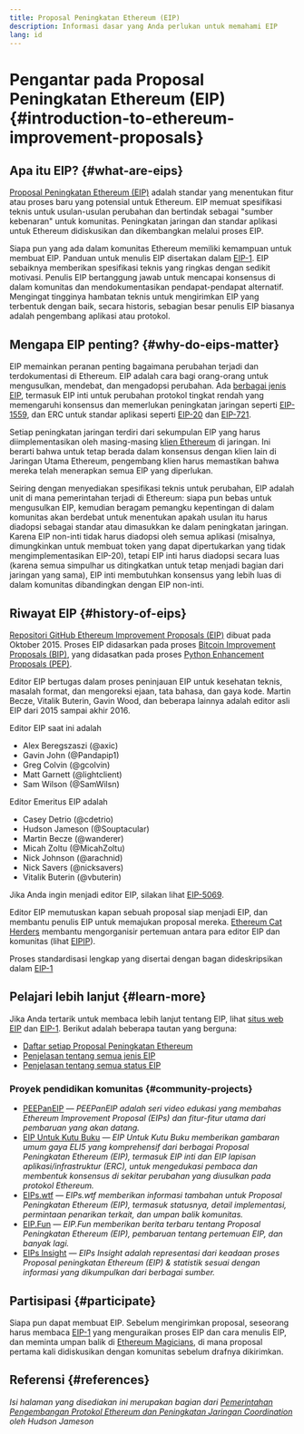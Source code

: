 ```yaml
---
title: Proposal Peningkatan Ethereum (EIP)
description: Informasi dasar yang Anda perlukan untuk memahami EIP
lang: id
---
```


# Pengantar pada Proposal Peningkatan Ethereum (EIP) {#introduction-to-ethereum-improvement-proposals}

## Apa itu EIP? {#what-are-eips}

[Proposal Peningkatan Ethereum (EIP)](https://eips.ethereum.org/) adalah standar yang menentukan fitur atau proses baru yang potensial untuk Ethereum. EIP memuat spesifikasi teknis untuk usulan-usulan perubahan dan bertindak sebagai "sumber kebenaran" untuk komunitas. Peningkatan jaringan dan standar aplikasi untuk Ethereum didiskusikan dan dikembangkan melalui proses EIP.

Siapa pun yang ada dalam komunitas Ethereum memiliki kemampuan untuk membuat EIP. Panduan untuk menulis EIP disertakan dalam [EIP-1](https://eips.ethereum.org/EIPS/eip-1). EIP sebaiknya memberikan spesifikasi teknis yang ringkas dengan sedikit motivasi. Penulis EIP bertanggung jawab untuk mencapai konsensus di dalam komunitas dan mendokumentasikan pendapat-pendapat alternatif. Mengingat tingginya hambatan teknis untuk mengirimkan EIP yang terbentuk dengan baik, secara historis, sebagian besar penulis EIP biasanya adalah pengembang aplikasi atau protokol.

## Mengapa EIP penting? {#why-do-eips-matter}

EIP memainkan peranan penting bagaimana perubahan terjadi dan terdokumentasi di Ethereum. EIP adalah cara bagi orang-orang untuk mengusulkan, mendebat, dan mengadopsi perubahan. Ada [berbagai jenis EIP](https://eips.ethereum.org/EIPS/eip-1#eip-types), termasuk EIP inti untuk perubahan protokol tingkat rendah yang memengaruhi konsensus dan memerlukan peningkatan jaringan seperti [EIP-1559](https://eips.ethereum.org/EIPS/eip-1559), dan ERC untuk standar aplikasi seperti [EIP-20](https://eips.ethereum.org/EIPS/eip-20) dan [EIP-721](https://eips.ethereum.org/EIPS/eip-721).

Setiap peningkatan jaringan terdiri dari sekumpulan EIP yang harus diimplementasikan oleh masing-masing [klien Ethereum](/learn/#clients-and-nodes) di jaringan. Ini berarti bahwa untuk tetap berada dalam konsensus dengan klien lain di Jaringan Utama Ethereum, pengembang klien harus memastikan bahwa mereka telah menerapkan semua EIP yang diperlukan.

Seiring dengan menyediakan spesifikasi teknis untuk perubahan, EIP adalah unit di mana pemerintahan terjadi di Ethereum: siapa pun bebas untuk mengusulkan EIP, kemudian beragam pemangku kepentingan di dalam komunitas akan berdebat untuk menentukan apakah usulan itu harus diadopsi sebagai standar atau dimasukkan ke dalam peningkatan jaringan. Karena EIP non-inti tidak harus diadopsi oleh semua aplikasi (misalnya, dimungkinkan untuk membuat token yang dapat dipertukarkan yang tidak mengimplementasikan EIP-20), tetapi EIP inti harus diadopsi secara luas (karena semua simpulhar us ditingkatkan untuk tetap menjadi bagian dari jaringan yang sama), EIP inti membutuhkan konsensus yang lebih luas di dalam komunitas dibandingkan dengan EIP non-inti.

## Riwayat EIP {#history-of-eips}

[Repositori GitHub Ethereum Improvement Proposals (EIP)](https://github.com/ethereum/EIPs) dibuat pada Oktober 2015. Proses EIP didasarkan pada proses [Bitcoin Improvement Proposals (BIP)](https://github.com/bitcoin/bips), yang didasatkan pada proses [Python Enhancement Proposals (PEP)](https://www.python.org/dev/peps/).

Editor EIP bertugas dalam proses peninjauan EIP untuk kesehatan teknis, masalah format, dan mengoreksi ejaan, tata bahasa, dan gaya kode. Martin Becze, Vitalik Buterin, Gavin Wood, dan beberapa lainnya adalah editor asli EIP dari 2015 sampai akhir 2016.

Editor EIP saat ini adalah

- Alex Beregszaszi (@axic)
- Gavin John (@Pandapip1)
- Greg Colvin (@gcolvin)
- Matt Garnett (@lightclient)
- Sam Wilson (@SamWilsn)

Editor Emeritus EIP adalah

- Casey Detrio (@cdetrio)
- Hudson Jameson (@Souptacular)
- Martin Becze (@wanderer)
- Micah Zoltu (@MicahZoltu)
- Nick Johnson (@arachnid)
- Nick Savers (@nicksavers)
- Vitalik Buterin (@vbuterin)

Jika Anda ingin menjadi editor EIP, silakan lihat [EIP-5069](https://eips.ethereum.org/EIPS/eip-5069).

Editor EIP memutuskan kapan sebuah proposal siap menjadi EIP, dan membantu penulis EIP untuk memajukan proposal mereka. [Ethereum Cat Herders](https://www.ethereumcatherders.com/) membantu mengorganisir pertemuan antara para editor EIP dan komunitas (lihat [EIPIP](https://github.com/ethereum-cat-herders/EIPIP)).

Proses standardisasi lengkap yang disertai dengan bagan dideskripsikan dalam [EIP-1](https://eips.ethereum.org/EIPS/eip-1)

## Pelajari lebih lanjut {#learn-more}

Jika Anda tertarik untuk membaca lebih lanjut tentang EIP, lihat [situs web EIP](https://eips.ethereum.org/) dan [EIP-1](https://eips.ethereum.org/EIPS/eip-1). Berikut adalah beberapa tautan yang berguna:

- [Daftar setiap Proposal Peningkatan Ethereum](https://eips.ethereum.org/all)
- [Penjelasan tentang semua jenis EIP](https://eips.ethereum.org/EIPS/eip-1#eip-types)
- [Penjelasan tentang semua status EIP](https://eips.ethereum.org/EIPS/eip-1#eip-process)

### Proyek pendidikan komunitas {#community-projects}

- [PEEPanEIP](https://www.youtube.com/playlist?list=PL4cwHXAawZxqu0PKKyMzG_3BJV_xZTi1F) — *PEEPanEIP adalah seri video edukasi yang membahas Ethereum Improvement Proposal (EIPs) dan fitur-fitur utama dari pembaruan yang akan datang.*
- [EIP Untuk Kutu Buku](https://ethereum2077.substack.com/t/eip-research) — *EIP Untuk Kutu Buku memberikan gambaran umum gaya ELI5 yang komprehensif dari berbagai Proposal Peningkatan Ethereum (EIP), termasuk EIP inti dan EIP lapisan aplikasi/infrastruktur (ERC), untuk mengedukasi pembaca dan membentuk konsensus di sekitar perubahan yang diusulkan pada protokol Ethereum.*
- [EIPs.wtf](https://www.eips.wtf/) — *EIPs.wtf memberikan informasi tambahan untuk Proposal Peningkatan Ethereum (EIP), termasuk statusnya, detail implementasi, permintaan penarikan terkait, dan umpan balik komunitas.*
- [EIP.Fun](https://eipfun.substack.com/) — *EIP.Fun memberikan berita terbaru tentang Proposal Peningkatan Ethereum (EIP), pembaruan tentang pertemuan EIP, dan banyak lagi.*
- [EIPs Insight](https://eipsinsight.com/) — *EIPs Insight adalah representasi dari keadaan proses Proposal peningkatan Ethereum (EIP) & statistik sesuai dengan informasi yang dikumpulkan dari berbagai sumber.*

## Partisipasi {#participate}

Siapa pun dapat membuat EIP. Sebelum mengirimkan proposal, seseorang harus membaca [EIP-1](https://eips.ethereum.org/EIPS/eip-1) yang menguraikan proses EIP dan cara menulis EIP, dan meminta umpan balik di [Ethereum Magicians](https://ethereum-magicians.org/), di mana proposal pertama kali didiskusikan dengan komunitas sebelum drafnya dikirimkan.

## Referensi {#references}

<cite class="citation">

Isi halaman yang disediakan ini merupakan bagian dari [Pemerintahan Pengembangan Protokol Ethereum dan Peningkatan Jaringan Coordination](https://hudsonjameson.com/posts/2020-03-23-ethereum-protocol-development-governance-and-network-upgrade-coordination/) oleh Hudson Jameson

</cite>
